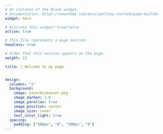 ```yaml
---
# An instance of the Blank widget.
# Documentation: https://wowchemy.com/docs/getting-started/page-builder/
widget: hero

# Activate this widget? true/false
active: true

# This file represents a page section.
headless: true

# Order that this section appears on the page.
weight: 15

title: 👋 Welcome to my page


design:
  columns: "1"
  background:
    image: CoverKoibanner.png
    image_darken: 1.0
    image_parallax: true
    image_position: center
    image_size: cover
    text_color_light: true
  spacing:
    padding: ["300px", "0", "300px", "0"]
---
```









